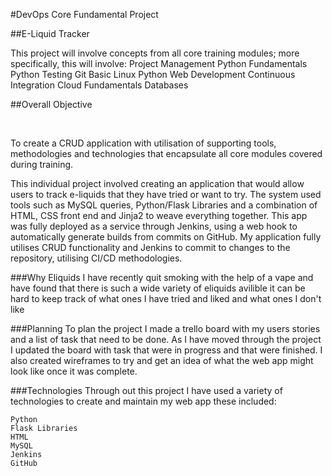 #DevOps Core Fundamental Project

##E-Liquid Tracker


This project will involve concepts from all core training modules; more
specifically, this will involve:
Project Management
Python Fundamentals
Python Testing
Git
Basic Linux
Python Web Development
Continuous Integration
Cloud Fundamentals
Databases

##Overall Objective​

​

To create a CRUD application with utilisation of supporting tools,​
methodologies and technologies that encapsulate all core modules​
covered during training.

This individual project involved creating an application that would allow users to track e-liquids that they have tried or want to try. 
The system used tools such as MySQL queries, Python/Flask Libraries and a combination of HTML, 
CSS front end and Jinja2 to weave everything together. This app was fully deployed as a service through Jenkins, 
using a web hook to automatically generate builds from commits on GitHub. My application fully utilises CRUD functionality and 
Jenkins to commit to changes to the repository, utilising CI/CD methodologies. 

###Why Eliquids
I have recently quit smoking with the help of a vape and have found that there is such a wide variety of
eliquids avilible it can be hard to keep track of what ones I have tried and liked and what ones I don't like

###Planning
To plan the project I made a trello board with my users stories and a list of task that need to be done. 
As I have moved through the project I updated the board with task that were in progress and that were finished.
I also created wireframes to try and get an idea of what the web app might look like once it was complete.

###Technologies
Through out this project I have used a variety of technologies to create and maintain my web app these 
included:
    
    Python​
    Flask Libraries​
    HTML​
    MySQL​
    Jenkins​
    GitHub
    


